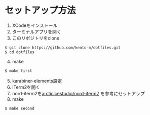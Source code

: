 # セットアップ方法

1. XCodeをインストール
2. ターミナルアプリを開く
3. このリポジトリをclone
```
$ git clone https://github.com/kento-m/dotfiles.git
$ cd dotfiles
```
4. make
```
$ make first
```
5. karabiner-elements設定
6. iTerm2を開く
7. nord-iterm2を[arcticicestudio/nord-iterm2](https://github.com/arcticicestudio/nord-iterm2) を参考にセットアップ
8. make
```
$ make second
```
